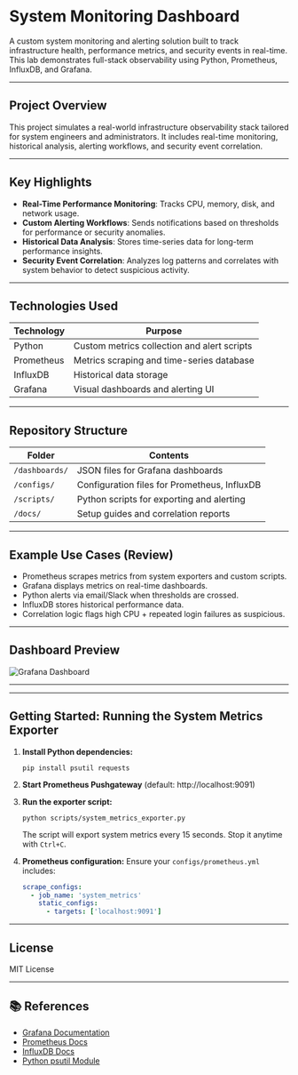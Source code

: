 # System Monitoring Dashboard

A custom system monitoring and alerting solution built to track infrastructure health, performance metrics, and security events in real-time. This lab demonstrates full-stack observability using Python, Prometheus, InfluxDB, and Grafana.

---

## Project Overview

This project simulates a real-world infrastructure observability stack tailored for system engineers and administrators. It includes real-time monitoring, historical analysis, alerting workflows, and security event correlation.

---

## Key Highlights

- **Real-Time Performance Monitoring**: Tracks CPU, memory, disk, and network usage.
- **Custom Alerting Workflows**: Sends notifications based on thresholds for performance or security anomalies.
- **Historical Data Analysis**: Stores time-series data for long-term performance insights.
- **Security Event Correlation**: Analyzes log patterns and correlates with system behavior to detect suspicious activity.

---

## Technologies Used

| Technology     | Purpose                                    |
|----------------|--------------------------------------------|
| Python         | Custom metrics collection and alert scripts|
| Prometheus     | Metrics scraping and time-series database  |
| InfluxDB       | Historical data storage                    |
| Grafana        | Visual dashboards and alerting UI          |

---

## Repository Structure

| Folder        | Contents                                         |
|---------------|--------------------------------------------------|
| `/dashboards/`| JSON files for Grafana dashboards                |
| `/configs/`   | Configuration files for Prometheus, InfluxDB     |
| `/scripts/`   | Python scripts for exporting and alerting        |
| `/docs/`      | Setup guides and correlation reports             |

---

## Example Use Cases (Review)

- Prometheus scrapes metrics from system exporters and custom scripts.
- Grafana displays metrics on real-time dashboards.
- Python alerts via email/Slack when thresholds are crossed.
- InfluxDB stores historical performance data.
- Correlation logic flags high CPU + repeated login failures as suspicious.

---

## Dashboard Preview

![Grafana Dashboard](dashboards/grafana-dashboard.png)

---


---

## Getting Started: Running the System Metrics Exporter

1. **Install Python dependencies:**
   ```
   pip install psutil requests
   ```

2. **Start Prometheus Pushgateway** (default: http://localhost:9091)

3. **Run the exporter script:**
   ```
   python scripts/system_metrics_exporter.py
   ```
   The script will export system metrics every 15 seconds. Stop it anytime with `Ctrl+C`.

4. **Prometheus configuration:**
   Ensure your `configs/prometheus.yml` includes:
   ```yaml
   scrape_configs:
     - job_name: 'system_metrics'
       static_configs:
         - targets: ['localhost:9091']
   ```

---

## License

MIT License

---

## 📚 References

- [Grafana Documentation](https://grafana.com/docs/)
- [Prometheus Docs](https://prometheus.io/docs/)
- [InfluxDB Docs](https://docs.influxdata.com/)
- [Python psutil Module](https://pypi.org/project/psutil/)
